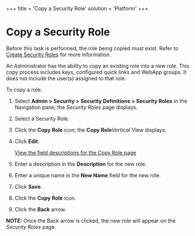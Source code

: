 +++
title = 'Copy a Security Role'
solution = 'Platform'
+++

# Copy a Security Role

Before this task is performed, the role being copied must exist. Refer
to [Create Security Roles](Create_Security_Roles) for more
information.

An Administrator has the ability to copy an existing role into a new
role. This copy process includes keys, configured quick links and WebApp
groups. It does not include the user(s) assigned to that role.

To copy a role:

1.  Select **Admin \> Security \> Security Definitions \> Security
    Roles** in the Navigation pane; the *Security Roles* page displays.

2.  Select a Security Role.

3.  Click the **Copy Role** icon; the **Copy Role***Vertical* View
    displays.

4.  Click **Edit**.
    
    [View the field descriptions for the Copy Role
    page](../Page_Desc/Copy_Role)

5.  Enter a description in the **Description** for the new role.

6.  Enter a unique name in the **New Name** field for the new role.

7.  Click **Save**.

8.  Click the **Copy Role** icon.

9.  Click the **Back** arrow.

**NOTE:** Once the Back arrow is clicked, the new role will appear on
the *Security Roles* page.
